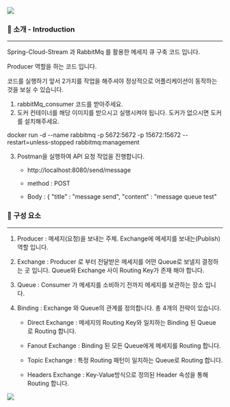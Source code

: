 <img src="https://capsule-render.vercel.app/api?type=waving&color=1120ff&height=150&section=header&text=RabbitMq-Producer&fontColor=ffffff" />

### 🎉 소개 - Introduction
---
Spring-Cloud-Stream 과 RabbitMq 를 활용한 메세지 큐 구축 코드 입니다.

Producer 역할을 하는 코드 입니다.

코드를 실행하기 앞서 2가지를 작업을 해주셔야 정상적으로 어플리케이션이 동작하는 것을 보실 수 있습니다.

1. rabbitMq_consumer 코드를 받아주세요.
2. 도커 컨테이너를 해당 이미지를 받으시고 실행시켜야 됩니다. 도커가 없으시면 도커를 설치해주세요.

docker run -d --name rabbitmq -p 5672:5672 -p 15672:15672 --restart=unless-stopped rabbitmq:management

3. Postman을 실행하여 API 요청 작업을 진행합니다.

   - http://localhost:8080/send/message

   - method : POST

   - Body : { "title" : "message send", "content" : "message queue test"

### 🌈 구성 요소
---
1. Producer : 메세지(요청)을 보내는 주체. Exchange에 메세지를 보내는(Publish) 역할 입니다.
2. Exchange : Producer 로 부터 전달받은 메세지를 어떤 Queue로 보낼지 결정하는 곳 입니다. Queue와 Exchange 사이 Routing Key가 존재 해야 합니다.
3. Queue : Consumer 가 메세지를 소비하기 전까지 메세지를 보관하는 장소 입니다.
4. Binding : Exchange 와 Queue의 관계를 정의합니다. 총 4개의 전략이 있습니다.

   - Direct Exchange : 메세지의 Routing Key와 일치하는 Binding 된 Queue 로 Routing 합니다.
   
   - Fanout Exchange : Binding 된 모든 Queue에게 메세지를 Routing 합니다.
   
   - Topic Exchange : 특정 Routing 패턴이 일치하는 Queue로 Routing 합니다.
   
   - Headers Exchange : Key-Value방식으로 정의된 Header 속성을 통해 Routing 합니다.


<img src="https://capsule-render.vercel.app/api?type=waving&color=1120ff&height=150&section=footer" />
